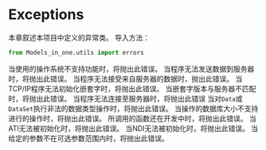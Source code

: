 # Exceptions

本章叙述本项目中定义的异常类。
导入方法：

```Python
from Models_in_one.utils import errors
```

<deflist collapsible="true">
<def title="OSNotSupportError">
当使用的操作系统不支持功能时，将抛出此错误。
</def>
<def title="CanNotReceiveBufferError">
当程序无法发送数据到服务器时，将抛出此错误。
</def>
<def title="CanNotSendBufferError">
当程序无法接受来自服务器的数据时，抛出此错误。
</def>
<def title="CanNotInitializeSocketError">
当TCP/IP程序无法初始化嵌套字时，将抛出此错误。
</def>
<def title="WrongSocketVersionError">
当嵌套字版本与服务器不匹配时，将抛出此错误。
</def>
<def title="CanNotConnectToServerError">
当程序无法连接至服务器时，将抛出此错误
</def>
<def title="DataTypeError">
当对<code>Data</code>或<code>DataSet</code>执行非法的数据类型操作时，将抛出此错误。
</def>
<def title="DataNotEnoughError">
当操作的数据库大小不支持进行的操作时，将抛出此错误。
</def>
<def title="InDevError">
所调用的函数还在开发中时，将抛出此错误。
</def>
<def title="ATIInitFailedError">
当<path>ATI</path>无法被初始化时，将抛出此错误。
</def>
<def title="NDIInitFailedError">
当<path>NDI</path>无法被初始化时，将抛出此错误。
</def>
<def title="NotWithinTheOptionalRangeError">
当给定的参数不在可选参数范围内时，将抛出此错误。
</def>
</deflist>
